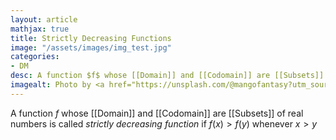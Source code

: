 ```yaml
---
layout: article
mathjax: true
title: Strictly Decreasing Functions
image: "/assets/images/img_test.jpg"
categories:
- DM
desc: A function $f$ whose [[Domain]] and [[Codomain]] are [[Subsets]] of real numbers is called *strictly decreasing function* if $f(x) > f(y)$ whenever $x > y$ 
imagealt: Photo by <a href="https://unsplash.com/@mangofantasy?utm_source=unsplash&utm_medium=referral&utm_content=creditCopyText">Tim Johnson</a> on <a href="https://unsplash.com/s/photos/logic?utm_source=unsplash&utm_medium=referral&utm_content=creditCopyText">Unsplash</a>
---
```

A function $f$ whose [[Domain]] and [[Codomain]] are [[Subsets]] of real numbers is called *strictly decreasing function* if $f(x) > f(y)$ whenever $x > y$